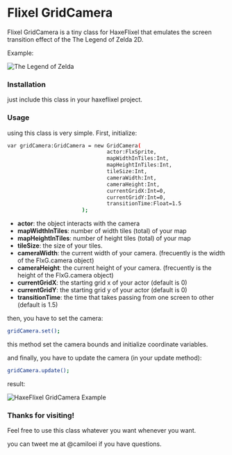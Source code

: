 # Flixel GridCamera

Flixel GridCamera is a tiny class for HaxeFlixel that emulates the screen transition effect of the The Legend of Zelda 2D.

Example: 

![The Legend of Zelda](https://raw.github.com/camiloei/HaxeFlixel-GridCamera/master/image/tloz.gif)

### Installation
just include this class in your haxeflixel project.

### Usage

using this class is very simple. First, initialize:

```sh
var gridCamera:GridCamera = new GridCamera(
                                actor:FlxSprite,            
                                mapWidthInTiles:Int,
                                mapHeightInTiles:Int, 
                                tileSize:Int, 
                                cameraWidth:Int, 
                                cameraHeight:Int, 
                                currentGridX:Int=0, 
                                currentGridY:Int=0,
                                transitionTime:Float=1.5
                        );
```
* **actor**: the object interacts with the camera
* **mapWidthInTiles**: number of width tiles (total) of your map 
* **mapHeightInTiles**:  number of height tiles (total) of your map
* **tileSize**: the size of your tiles.
* **cameraWidth**: the current width of your camera. (frecuently is the width of the FlxG.camera object)
* **cameraHeight**: the current height of your camera. (frecuently is the height of the FlxG.camera object)
* **currentGridX**: the starting grid x of your actor (default is 0)
* **currentGridY**: the starting grid y of your actor (default is 0)
* **transitionTime**: the time that takes passing from one screen to other (default is 1.5)

then, you have to set the camera:

```sh
gridCamera.set();
```

this method set the camera bounds and initialize coordinate variables.

and finally, you have to update the camera (in your update method):

```sh
gridCamera.update();
```

result:

![HaxeFlixel GridCamera Example](https://raw.github.com/camiloei/HaxeFlixel-GridCamera/master/image/example.gif)

### Thanks for visiting!

Feel free to use this class whatever you want whenever you want.

you can tweet me at @camiloei if you have questions.
